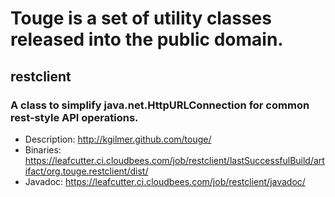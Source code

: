 # Touge is a set of utility classes released into the public domain.  

## restclient
### A class to simplify java.net.HttpURLConnection for common rest-style API operations.
- Description: http://kgilmer.github.com/touge/
- Binaries: https://leafcutter.ci.cloudbees.com/job/restclient/lastSuccessfulBuild/artifact/org.touge.restclient/dist/
- Javadoc: https://leafcutter.ci.cloudbees.com/job/restclient/javadoc/